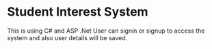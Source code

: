 # Student Interest System
 
This is using C# and ASP .Net
User can signin or signup to access the system and also user details will be saved.
